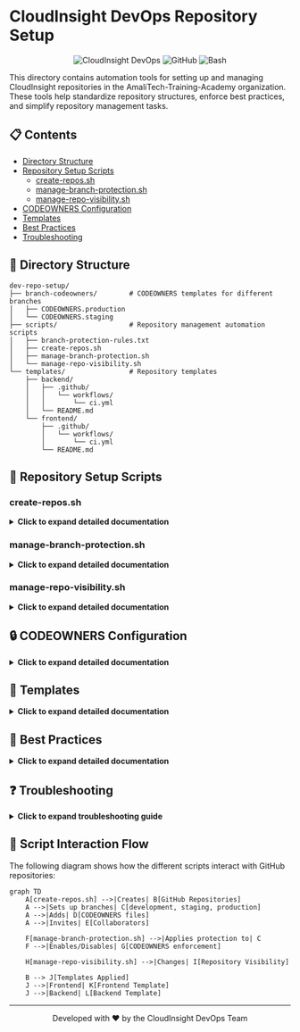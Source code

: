 # CloudInsight DevOps Repository Setup

<div align="center">

![CloudInsight DevOps](https://img.shields.io/badge/CloudInsight-DevOps-blue?style=for-the-badge)
![GitHub](https://img.shields.io/badge/GitHub-Repository_Management-181717?style=for-the-badge&logo=github)
![Bash](https://img.shields.io/badge/Bash-Scripts-4EAA25?style=for-the-badge&logo=gnu-bash)

</div>

This directory contains automation tools for setting up and managing CloudInsight repositories in the AmaliTech-Training-Academy organization. These tools help standardize repository structures, enforce best practices, and simplify repository management tasks.

## 📋 Contents

- [Directory Structure](#directory-structure)
- [Repository Setup Scripts](#repository-setup-scripts)
  - [create-repos.sh](#create-repossh)
  - [manage-branch-protection.sh](#manage-branch-protectionsh)
  - [manage-repo-visibility.sh](#manage-repo-visibilitysh)
- [CODEOWNERS Configuration](#codeowners-configuration)
- [Templates](#templates)
- [Best Practices](#best-practices)
- [Troubleshooting](#troubleshooting)

## 📁 Directory Structure

```
dev-repo-setup/
├── branch-codeowners/        # CODEOWNERS templates for different branches
│   ├── CODEOWNERS.production
│   └── CODEOWNERS.staging
├── scripts/                  # Repository management automation scripts
│   ├── branch-protection-rules.txt
│   ├── create-repos.sh
│   ├── manage-branch-protection.sh
│   └── manage-repo-visibility.sh
└── templates/                # Repository templates
    ├── backend/
    │   ├── .github/
    │   │   └── workflows/
    │   │       └── ci.yml
    │   └── README.md
    └── frontend/
        ├── .github/
        │   └── workflows/
        │       └── ci.yml
        └── README.md
```

## 🚀 Repository Setup Scripts

### create-repos.sh

<details>
<summary><b>Click to expand detailed documentation</b></summary>

#### Description

This script creates and configures repositories in the AmaliTech-Training-Academy organization according to standardized patterns. It sets up branch structures, applies CODEOWNERS files, invites collaborators, and configures CI/CD workflows.

#### Features

- Creates repositories with appropriate templates (frontend/backend)
- Creates three branches with harmonized commit history: development (default), staging, production
- Applies branch-specific CODEOWNERS without causing divergence notifications
- Renames main → development (efficient branch management)
- Invites collaborators and codeowners with appropriate permissions
- Applies .github/workflows/ci.yml for CI pipeline
- Customizes README.md with repository name

#### Usage

```bash
./create-repos.sh [--help]
```

#### Options

| Option   | Description       |
| -------- | ----------------- |
| `--help` | Show help message |

#### Repository Configuration

Repositories are defined in the script using an array in the format:

```bash
REPOS=(
  "repo-name:type"  # where type is either "frontend" or "backend"
)
```

To add new repositories, simply edit the REPOS array in the script.

#### Collaborator Management

The script defines collaborators for each repository type:

- **Frontend collaborators**: Users who have write access to frontend repositories
- **Backend collaborators**: Users who have write access to backend repositories
- **Frontend codeowners**: Users who must approve changes to frontend repositories
- **Backend codeowners**: Users who must approve changes to backend repositories
- **Universal codeowners**: Users who have codeowner status across all repositories

#### Branch Protection Strategy

The script implements a strategic approach to branch protection:

1. Sets up development, staging, and production branches
2. Applies branch-specific CODEOWNERS files
3. Uses .gitignore to prevent CODEOWNERS changes from causing branch divergence
4. Ensures commit history remains harmonized across branches

#### Prerequisites

- GitHub CLI (`gh`) installed and authenticated
- Git installed
- Admin access to create repositories in the organization

</details>

### manage-branch-protection.sh

<details>
<summary><b>Click to expand detailed documentation</b></summary>

#### Description

This script manages branch protection rules for CloudInsight repositories. It can enable or disable branch protection with CODEOWNERS enforcement across multiple repositories and branches.

#### Features

- View current branch protection status
- Enable branch protection with CODEOWNERS enforcement
- Remove branch protection rules
- Target specific repositories or apply to all
- Preserves existing status checks when applying protection

#### Usage

```bash
./manage-branch-protection.sh [OPTION]
```

#### Options

| Option        | Description                    |
| ------------- | ------------------------------ |
| `--help`      | Show help message              |
| `--status`    | Show current protection status |
| `--enable`    | Enable branch protection rules |
| `--disable`   | Remove branch protection rules |
| `--repo REPO` | Operate on specific repository |

#### Examples

```bash
# Show current protection status
./manage-branch-protection.sh --status

# Enable protection for all repositories
./manage-branch-protection.sh --enable

# Enable protection for a specific repository
./manage-branch-protection.sh --enable --repo cloudinsight-frontend-rw

# Remove protection for all repositories
./manage-branch-protection.sh --disable
```

#### Protection Rules Applied

All branches (development, staging, production) receive these protections:

1. **Pull Request Requirements**:

   - 1 approval required for all branches
   - Code owner reviews required (CODEOWNERS enforcement)
   - Dismiss stale reviews when new commits are pushed
   - Require approval of the most recent reviewable push
   - Require resolution of conversation threads before merging

2. **Status Check Requirements**:

   - Require status checks to pass before merging
   - Require branches to be up-to-date before merging (strict setting)
   - Require deployments to succeed before merging

3. **Branch Restrictions**:

   - Block force pushes
   - Block branch deletions
   - No branch restrictions (anyone with write access can push)

4. **Admin Enforcement**:
   - Not enforced for repository administrators

#### Prerequisites

- GitHub CLI (`gh`) installed and authenticated
- Admin access to the repositories in the organization

</details>

### manage-repo-visibility.sh

<details>
<summary><b>Click to expand detailed documentation</b></summary>

#### Description

This script manages the visibility (public/private) of CloudInsight repositories. It can change visibility for all repositories or target specific ones.

#### Features

- View current visibility status for all repositories
- Make repositories public (with confirmation prompt)
- Make repositories private
- Target specific repositories or apply to all

#### Usage

```bash
./manage-repo-visibility.sh [OPTION]
```

#### Options

| Option        | Description                    |
| ------------- | ------------------------------ |
| `--help`      | Show help message              |
| `--status`    | Show current visibility status |
| `--public`    | Make repositories public       |
| `--private`   | Make repositories private      |
| `--repo REPO` | Operate on specific repository |

#### Examples

```bash
# Show current visibility status
./manage-repo-visibility.sh --status

# Make all repositories private
./manage-repo-visibility.sh --private

# Make a specific repository public
./manage-repo-visibility.sh --public --repo cloudinsight-frontend-rw
```

#### Safety Features

- Confirmation prompts before making repositories public
- Clear warnings about public visibility implications
- Validation of repository existence before attempting changes

#### Prerequisites

- GitHub CLI (`gh`) installed and authenticated
- Admin access to the repositories in the organization

</details>

## 🔒 CODEOWNERS Configuration

<details>
<summary><b>Click to expand detailed documentation</b></summary>

The `branch-codeowners` directory contains CODEOWNERS templates for different branches:

### CODEOWNERS.staging

This template defines ownership rules for the staging branch:

```
# Staging branch code owners
# .github folder managed by bikaze
/.github/ @bikaze

# All other files managed by the staging owner
* @sntakirutimana72
```

### CODEOWNERS.production

This template defines ownership rules for the production branch:

```
# Production branch code owners
# Everything managed by production owner
* @bikaze
```

### Development Branch CODEOWNERS

Development branch CODEOWNERS files are created dynamically by the `create-repos.sh` script based on repository type:

#### Frontend Repositories

```
# Development branch code owners - Frontend
# .github folder managed by bikaze
/.github/ @bikaze

# Everything else managed by frontend team
* @bencyubahiro77 @aimerukundo @tharcissie
```

#### Backend Repositories

```
# Development branch code owners - Backend
# .github folder managed by bikaze
/.github/ @bikaze

# Everything else managed by backend team
* @nkbtemmy2 @bumlev
```

</details>

## 📝 Templates

<details>
<summary><b>Click to expand detailed documentation</b></summary>

The `templates` directory contains standardized templates for frontend and backend repositories:

### Frontend Templates

- **README.md**: A standard README template for frontend repositories
- **.github/workflows/ci.yml**: Continuous Integration workflow for frontend projects

### Backend Templates

- **README.md**: A standard README template for backend repositories
- **.github/workflows/ci.yml**: Continuous Integration workflow for backend projects

These templates are applied during repository creation to ensure consistency across all CloudInsight repositories.

</details>

## 🌟 Best Practices

<details>
<summary><b>Click to expand detailed documentation</b></summary>

### Repository Structure

- Always use the standard 3-branch structure: development, staging, production
- Make development the default branch
- Apply appropriate CODEOWNERS for each branch

### Workflow

1. Developers work on the development branch
2. Changes are promoted to staging for testing
3. After approval, changes are promoted to production

### Branch Protection

- Always enable branch protection with CODEOWNERS enforcement
- Require at least 1 reviewer for all branches
- Require status checks to pass before merging

### Repository Visibility

- Keep repositories private by default
- Only make repositories public after careful consideration
- When making repositories public, ensure sensitive information is removed

</details>

## ❓ Troubleshooting

<details>
<summary><b>Click to expand troubleshooting guide</b></summary>

### Common Issues

#### "Contact the owner of the repository to enable CODEOWNERS."

**Solution:** Run the `manage-branch-protection.sh` script to enable branch protection with CODEOWNERS enforcement:

```bash
./manage-branch-protection.sh --enable
```

#### Failed Collaborator Invitations

**Solution:** Check the GitHub organization settings to ensure:

1. Outside collaborator restrictions are not preventing invitations
2. The organization allows repository creation and invitations

#### GitHub CLI Authentication Issues

**Solution:** Re-authenticate using:

```bash
gh auth login
```

#### Branch Protection Cannot Be Applied

**Solution:**

1. Ensure you have admin access to the repository
2. Check if the branch exists
3. Verify CODEOWNERS file is properly formatted

</details>

## 🔄 Script Interaction Flow

The following diagram shows how the different scripts interact with GitHub repositories:

```mermaid
graph TD
    A[create-repos.sh] -->|Creates| B[GitHub Repositories]
    A -->|Sets up branches| C[development, staging, production]
    A -->|Adds| D[CODEOWNERS files]
    A -->|Invites| E[Collaborators]

    F[manage-branch-protection.sh] -->|Applies protection to| C
    F -->|Enables/Disables| G[CODEOWNERS enforcement]

    H[manage-repo-visibility.sh] -->|Changes| I[Repository Visibility]

    B --> J[Templates Applied]
    J -->|Frontend| K[Frontend Template]
    J -->|Backend| L[Backend Template]
```

---

<div align="center">
<p>Developed with ❤️ by the CloudInsight DevOps Team</p>
</div>
